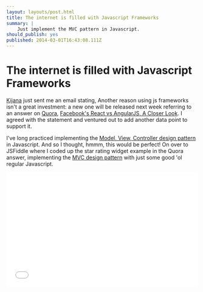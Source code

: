 ```yaml
---
layout: layouts/post.html
title: The internet is filled with Javascript Frameworks
summary: |
    Just implement the MVC pattern in Javascript.
should_publish: yes
published: 2014-03-01T16:43:08.111Z
---
```

# The internet is filled with Javascript Frameworks

[Kijana](http://kijanawoodard.com/) just sent me an email stating, Another reason using js frameworks isn't a great investment: a new one will be released next week referring to an answer on [Quora](http://www.quora.com/), [Facebook's React vs AngularJS, A Closer Look](http://www.quora.com/Pete-Hunt/Posts/Facebooks-React-vs-AngularJS-A-Closer-Look). I agreed with the statement and ventured out to add another data point to support it.

I've long practiced implementing the [Model, View, Controller design pattern](http://en.wikipedia.org/wiki/Model–view–controller) in Javascript. And so I thought, hmmm, this would be perfect! On over to JSFiddle where I coded up the star rating widget example in the Quora answer, implementing the [MVC design pattern](http://en.wikipedia.org/wiki/Model–view–controller) with just some good 'ol regular Javascript.

<iframe width="100%" height="300" src="//jsfiddle.net/joeyguerra/U4Lra/41/embed/" allowfullscreen="allowfullscreen" frameborder="0"></iframe>